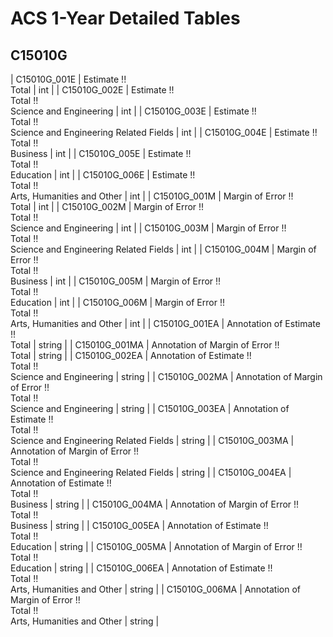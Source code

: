 # ACS 1-Year Detailed Tables

## C15010G

| C15010G_001E | Estimate !!<br>Total | int |
| C15010G_002E | Estimate !!<br>Total !!<br>Science and Engineering | int |
| C15010G_003E | Estimate !!<br>Total !!<br>Science and Engineering Related Fields | int |
| C15010G_004E | Estimate !!<br>Total !!<br>Business | int |
| C15010G_005E | Estimate !!<br>Total !!<br>Education | int |
| C15010G_006E | Estimate !!<br>Total !!<br>Arts, Humanities and Other | int |
| C15010G_001M | Margin of Error !!<br>Total | int |
| C15010G_002M | Margin of Error !!<br>Total !!<br>Science and Engineering | int |
| C15010G_003M | Margin of Error !!<br>Total !!<br>Science and Engineering Related Fields | int |
| C15010G_004M | Margin of Error !!<br>Total !!<br>Business | int |
| C15010G_005M | Margin of Error !!<br>Total !!<br>Education | int |
| C15010G_006M | Margin of Error !!<br>Total !!<br>Arts, Humanities and Other | int |
| C15010G_001EA | Annotation of Estimate !!<br>Total | string |
| C15010G_001MA | Annotation of Margin of Error !!<br>Total | string |
| C15010G_002EA | Annotation of Estimate !!<br>Total !!<br>Science and Engineering | string |
| C15010G_002MA | Annotation of Margin of Error !!<br>Total !!<br>Science and Engineering | string |
| C15010G_003EA | Annotation of Estimate !!<br>Total !!<br>Science and Engineering Related Fields | string |
| C15010G_003MA | Annotation of Margin of Error !!<br>Total !!<br>Science and Engineering Related Fields | string |
| C15010G_004EA | Annotation of Estimate !!<br>Total !!<br>Business | string |
| C15010G_004MA | Annotation of Margin of Error !!<br>Total !!<br>Business | string |
| C15010G_005EA | Annotation of Estimate !!<br>Total !!<br>Education | string |
| C15010G_005MA | Annotation of Margin of Error !!<br>Total !!<br>Education | string |
| C15010G_006EA | Annotation of Estimate !!<br>Total !!<br>Arts, Humanities and Other | string |
| C15010G_006MA | Annotation of Margin of Error !!<br>Total !!<br>Arts, Humanities and Other | string |

